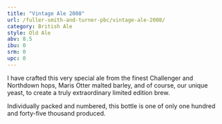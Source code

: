 ```yaml
---
title: "Vintage Ale 2008"
url: /fuller-smith-and-turner-pbc/vintage-ale-2008/
category: British Ale
style: Old Ale
abv: 8.5
ibu: 0
srm: 0
upc: 0
---
```

I have crafted this very special ale from the finest Challenger and Northdown hops, Maris Otter malted barley, and of course, our unique yeast, to create a truly extraordinary limited edition brew.

Individually packed and numbered, this bottle is one of only one hundred and forty-five thousand produced.
